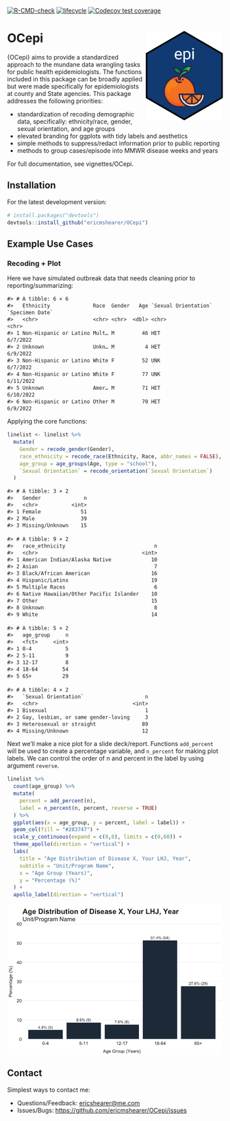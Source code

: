 
<!-- badges: start -->

[![R-CMD-check](https://github.com/ericmshearer/OCepi/actions/workflows/R-CMD-check.yaml/badge.svg)](https://github.com/ericmshearer/OCepi/actions/workflows/R-CMD-check.yaml)
[![lifecycle](https://img.shields.io/badge/lifecycle-experimental-brightgreen.svg)](https://lifecycle.r-lib.org/articles/stages.html#experimental)
[![Codecov test
coverage](https://codecov.io/gh/ericmshearer/OCepi/branch/main/graph/badge.svg)](https://app.codecov.io/gh/ericmshearer/OCepi?branch=main)

<!-- badges: end -->

# OCepi <img src="man/figures/hex_sticker.png" align="right" width="180"/>

{OCepi} aims to provide a standardized approach to the mundane data
wrangling tasks for public health epidemiologists. The functions
included in this package can be broadly applied but were made
specifically for epidemiologists at county and State agencies. This
package addresses the following priorities:

- standardization of recoding demographic data, specifically:
  ethnicity/race, gender, sexual orientation, and age groups
- elevated branding for ggplots with tidy labels and aesthetics
- simple methods to suppress/redact information prior to public
  reporting
- methods to group cases/episode into MMWR disease weeks and years

For full documentation, see vignettes/OCepi.

## Installation

For the latest development version:

``` r
# install.packages("devtools")
devtools::install_github("ericmshearer/OCepi")
```

## Example Use Cases

### Recoding + Plot

Here we have simulated outbreak data that needs cleaning prior to
reporting/summarizing:

    #> # A tibble: 6 × 6
    #>   Ethnicity              Race  Gender   Age `Sexual Orientation` `Specimen Date`
    #>   <chr>                  <chr> <chr>  <dbl> <chr>                <chr>          
    #> 1 Non-Hispanic or Latino Mult… M         46 HET                  6/7/2022       
    #> 2 Unknown                Unkn… M          4 HET                  6/9/2022       
    #> 3 Non-Hispanic or Latino White F         52 UNK                  6/7/2022       
    #> 4 Non-Hispanic or Latino White F         77 UNK                  6/11/2022      
    #> 5 Unknown                Amer… M         71 HET                  6/10/2022      
    #> 6 Non-Hispanic or Latino Other M         70 HET                  6/9/2022

Applying the core functions:

``` r
linelist <- linelist %>%
  mutate(
    Gender = recode_gender(Gender),
    race_ethnicity = recode_race(Ethnicity, Race, abbr_names = FALSE),
    age_group = age_groups(Age, type = "school"),
    `Sexual Orientation` = recode_orientation(`Sexual Orientation`)
  )
```

    #> # A tibble: 3 × 2
    #>   Gender              n
    #>   <chr>           <int>
    #> 1 Female             51
    #> 2 Male               39
    #> 3 Missing/Unknown    15

    #> # A tibble: 9 × 2
    #>   race_ethnicity                             n
    #>   <chr>                                  <int>
    #> 1 American Indian/Alaska Native             10
    #> 2 Asian                                      7
    #> 3 Black/African American                    16
    #> 4 Hispanic/Latinx                           19
    #> 5 Multiple Races                             6
    #> 6 Native Hawaiian/Other Pacific Islander    10
    #> 7 Other                                     15
    #> 8 Unknown                                    8
    #> 9 White                                     14

    #> # A tibble: 5 × 2
    #>   age_group     n
    #>   <fct>     <int>
    #> 1 0-4           5
    #> 2 5-11          9
    #> 3 12-17         8
    #> 4 18-64        54
    #> 5 65+          29

    #> # A tibble: 4 × 2
    #>   `Sexual Orientation`                    n
    #>   <chr>                               <int>
    #> 1 Bisexual                                1
    #> 2 Gay, lesbian, or same gender-loving     3
    #> 3 Heterosexual or straight               89
    #> 4 Missing/Unknown                        12

Next we’ll make a nice plot for a slide deck/report. Functions
`add_percent` will be used to create a percentage variable, and
`n_percent` for making plot labels. We can control the order of n and
percent in the label by using argument `reverse`.

``` r
linelist %>%
  count(age_group) %>%
  mutate(
    percent = add_percent(n),
    label = n_percent(n, percent, reverse = TRUE)
  ) %>%
  ggplot(aes(x = age_group, y = percent, label = label)) +
  geom_col(fill = "#283747") +
  scale_y_continuous(expand = c(0,0), limits = c(0,60)) +
  theme_apollo(direction = "vertical") +
  labs(
    title = "Age Distribution of Disease X, Your LHJ, Year",
    subtitle = "Unit/Program Name",
    x = "Age Group (Years)",
    y = "Percentage (%)"
  ) +
  apollo_label(direction = "vertical")
```

<img src="man/figures/README-plot-1.png" style="display: block; margin: auto;" />

## Contact

Simplest ways to contact me:

- Questions/Feedback: <ericshearer@me.com>
- Issues/Bugs: <https://github.com/ericmshearer/OCepi/issues>

